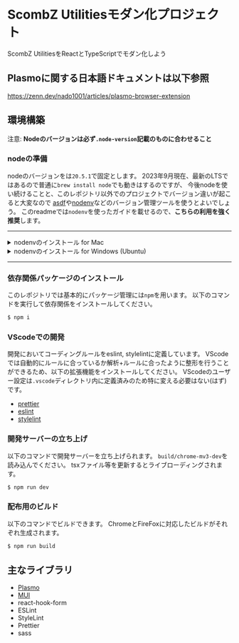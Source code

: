 # ScombZ Utilitiesモダン化プロジェクト

ScombZ UtilitiesをReactとTypeScriptでモダン化しよう

## Plasmoに関する日本語ドキュメントは以下参照

https://zenn.dev/nado1001/articles/plasmo-browser-extension


## 環境構築

注意: **Nodeのバージョンは必ず`.node-version`記載のものに合わせること**

### nodeの準備

nodeのバージョンをは`20.5.1`で固定とします。
2023年9月現在、最新のLTSではあるので普通に`brew install node`でも動きはするのですが、
今後nodeを使い続けることと、このレポジトリ以外でのプロジェクトでバージョン違いが起こると大変なので
[asdf](https://asdf-vm.com/)や[nodenv](https://github.com/nodenv/nodenv)などのバージョン管理ツールを使うとよいでしょう。
このreadmeでは`nodenv`を使ったガイドを載せるので、**こちらの利用を強く推奨**します。

---

<details>
<summary> nodenvのインストール for Mac </summary>

① HomeBrewでnodenvのインストールを行います。

```bash
$ brew install nodenv
```

② `~/.zshrc`の最終行にhookを追加します。以下のコマンド2つを実行してください。

（echoではなく、vim等で直接書き込んでも問題ありません）

```bash
$ echo 'export PATH="$HOME/.nodenv/bin:$PATH"' >> ~/.zshrc
```

```bash
$ echo 'eval "$(nodenv init -)"' >> ~/.zshrc
```

③ このままでは `.zshrc`が読み込まれていないので、再読み込みを行います。

```bash
$ source ~/.zshrc
```

④ `.node-version`に記載されているnodeのバージョンを確認して下さい。

(記事確認時点では `v20.5.1`)

確認したバージョンをnodenvでインストールします。

( `.node-version`に記載されているのがv20.5.1でない場合はコマンドを適切に変更してください)

```bash
$ nodenv install 20.5.1
```

⑤ nodenvをリフレッシュします

```bash
$ nodenv rehash
```

⑥ インストールされたnodeのバージョンが合っているかを確認します

```bash
$ node -v
```

</details>

<details>
<summary> nodenvのインストール for Windows (Ubuntu)</summary>

**ここからは必ずWSL Ubuntuを使用してください**

① ビルドツールが無いかもしれないのでインストールします(あればスキップで構わない)

```bash
$ sudo apt install build-essential
```

② 公式の手順でnodenvのインストールを行います(公式: https://github.com/nodenv/nodenv)。さらに、 `nodenv install` を有効にするため、node-buildもインストールします(野良記事: https://omohikane.com/ubuntu_intall_nodenv/)。

```bash
$ git clone https://github.com/nodenv/nodenv.git ~/.nodenv
$ cd ~/.nodenv && src/configure && make -C src
$ git clone https://github.com/nodenv/node-build.git ~/.nodenv/plugins/node-build
```

③ `~/.bashrc`の最終行にhookを追加します。以下のコマンド2つを実行してください。

（echoではなく、vim等で直接書き込んでも問題ありません）

（bash以外のシェルを使っている場合は出力先を適宜変更してください）

```bash
$ echo 'export PATH="$HOME/.nodenv/bin:$PATH"' >> ~/.bashrc
```

```bash
$ echo 'eval "$(nodenv init -)"' >> ~/.bashrc
```

③ このままでは `.bashrc`が読み込まれていないので、再読み込みを行います。

```bash
$ source ~/.bashrc
```

④ `.node-version`に記載されているnodeのバージョンを確認して下さい。

(記事確認時点では `v20.5.1`)

確認したバージョンをnodenvでインストールします。

( `.node-version`に記載されているのがv20.5.1でない場合はコマンドを適切に変更してください)

```bash
$ nodenv install 20.5.1
$ nodenv global 20.5.1
```

⑤ nodenvをリフレッシュします

```bash
$ nodenv rehash
```

⑥ インストールされたnodeのバージョンが合っているかを確認します

```bash
$ node -v
```

</details>

---

### 依存関係パッケージのインストール

このレポジトリでは基本的にパッケージ管理には`npm`を用います。
以下のコマンドを実行して依存関係をインストールしてください。

```bash
$ npm i
```

### VScodeでの開発

開発においてコーディングルールをeslint, stylelintに定義しています。
VScodeでは自動的にルールに合っているか解析+ルールに合ったように整形を行うことができるため、以下の拡張機能をインストールしてください。
VScodeのユーザー設定は`.vscode`ディレクトリ内に定義済みのため特に変える必要はない(はず)です。

- [prettier](https://marketplace.visualstudio.com/items?itemName=esbenp.prettier-vscode)
- [eslint](https://marketplace.visualstudio.com/items?itemName=dbaeumer.vscode-eslint)
- [stylelint](https://marketplace.visualstudio.com/items?itemName=stylelint.vscode-stylelint)

### 開発サーバーの立ち上げ

以下のコマンドで開発サーバーを立ち上げられます。
`build/chrome-mv3-dev`を読み込んでください。
tsxファイル等を更新するとライブローディングされます。

```bash
$ npm run dev
```

### 配布用のビルド

以下のコマンドでビルドできます。
ChromeとFireFoxに対応したビルドがそれぞれ生成されます。

```bash
$ npm run build
```

## 主なライブラリ

- [Plasmo](https://docs.plasmo.com/)
- [MUI](https://mui.com/material-ui/)
- react-hook-form
- ESLint
- StyleLint
- Prettier
- sass
